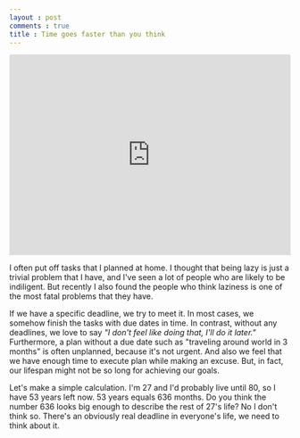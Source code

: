 ```yaml
---
layout : post
comments : true
title : Time goes faster than you think
---
```

<iframe src="https://embed.ted.com/talks/tim_urban_inside_the_mind_of_a_master_procrastinator" width="100%" height="360" style="max-width:640; margin:0 auto;" frameborder="0" scrolling="no" allowfullscreen></iframe>

I often put off tasks that I planned at home. I thought that being lazy is just a trivial problem that I have, and I've seen a lot of people who are likely to be indiligent. But recently I also found the people who think laziness is one of the most fatal problems that they have.

<!--break-->

If we have a specific deadline, we try to meet it. In most cases, we somehow finish the tasks with due dates in time. In contrast, without any deadlines, we love to say *"I don't feel like doing that, I'll do it later."* Furthermore, a plan without a due date such as "traveling around world in 3 months" is often unplanned, because it's not urgent. And also we feel that we have enough time to execute plan while making an excuse. But, in fact, our lifespan might not be so long for achieving our goals.

Let's make a simple calculation. I'm 27 and I'd probably live until 80, so I have 53 years left now. 53 years equals 636 months. Do you think the number 636 looks big enough to describe the rest of 27's life? No I don't think so. There's an obviously real deadline in everyone's life, we need to think about it.
